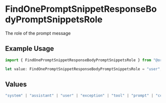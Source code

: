 # FindOnePromptSnippetResponseBodyPromptSnippetsRole

The role of the prompt message

## Example Usage

```typescript
import { FindOnePromptSnippetResponseBodyPromptSnippetsRole } from "@orq-ai/node/models/operations";

let value: FindOnePromptSnippetResponseBodyPromptSnippetsRole = "user";
```

## Values

```typescript
"system" | "assistant" | "user" | "exception" | "tool" | "prompt" | "correction" | "expected_output"
```
